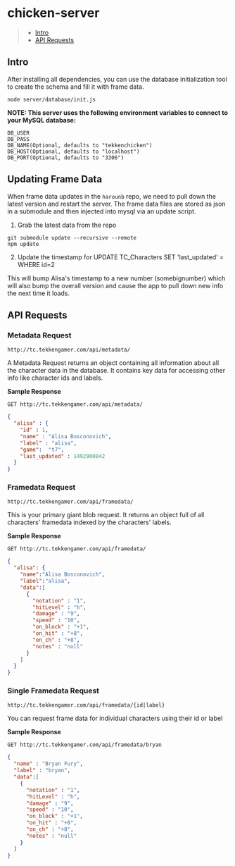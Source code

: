 # chicken-server

> - [Intro](#intro)
> - [API Requests](#api-requests)

## Intro
After installing all dependencies, you can use the database initialization tool to create the schema and fill it with frame data.
```
node server/database/init.js
```

**NOTE: This server uses the following environment variables to connect to your MySQL database:**
```
DB_USER
DB_PASS
DB_NAME(Optional, defaults to "tekkenchicken")
DB_HOST(Optional, defaults to "localhost")
DB_PORT(Optional, defaults to "3306")
```

## Updating Frame Data
When frame data updates in the `harounb` repo, we need to pull down the latest version and restart the server. The frame data files are stored as json in a submodule and then injected into mysql via an update script.

1. Grab the latest data from the repo

````
git submodule update --recursive --remote
npm update
````

2. Update the timestamp for UPDATE TC_Characters SET 'last_updated' = <somebignumber> WHERE id=2

This will bump Alisa's timestamp to a new number (somebignumber) which will also bump the overall version and cause the app to pull down new info the next time it loads.

## API Requests

### Metadata Request
```
http://tc.tekkengamer.com/api/metadata/
```
A Metadata Request returns an object containing all information about all the character data in the database. It contains key data for accessing other info like character ids and labels.

**Sample Response**
```
GET http://tc.tekkengamer.com/api/metadata/
```
```json
{
  "alisa" : {
    "id" : 1,
    "name" : "Alisa Bosconovich",
    "label" : "alisa",
    "game":  "t7",
    "last_updated" : 1492900842
  }
}
```

### Framedata Request
```
http://tc.tekkengamer.com/api/framedata/
```
This is your primary giant blob request. It returns an object full of all characters' framedata indexed by the characters' labels.

**Sample Response**
```
GET http://tc.tekkengamer.com/api/framedata/
```
```json
{
  "alisa": {
    "name":"Alisa Bosconovich",
    "label":"alisa",
    "data":[
      {
        "notation" : "1",
        "hitLevel" : "h",
        "damage" : "9",
        "speed" : "10",
        "on_block" : "+1",
        "on_hit" : "+8",
        "on_ch" : "+8",
        "notes" : "null"
      }
    ]
  }
}  
```
### Single Framedata Request
```
http://tc.tekkengamer.com/api/framedata/{id|label}
```
You can request frame data for individual characters using their id or label

**Sample Response**
```
GET http://tc.tekkengamer.com/api/framedata/bryan
```
```json
{
  "name" : "Bryan Fury",
  "label" : "bryan",
  "data":[
    {
      "notation" : "1",
      "hitLevel" : "h",
      "damage" : "9",
      "speed" : "10",
      "on_block" : "+1",
      "on_hit" : "+8",
      "on_ch" : "+8",
      "notes" : "null"
    }
  ]
}
```


